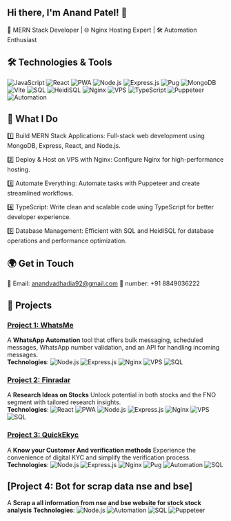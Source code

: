 ## Hi there, I'm Anand Patel! 👋

🎯 MERN Stack Developer | 🌐 Nginx Hosting Expert | 🛠️ Automation Enthusiast

## 🛠️ **Technologies & Tools**

![JavaScript](https://img.shields.io/badge/-JavaScript-F7DF1E?logo=javascript&logoColor=black&style=flat-square)
![React](https://img.shields.io/badge/-React-61DAFB?logo=react&logoColor=black&style=flat-square)
![PWA](https://img.shields.io/badge/-PWA-5A0FC8?logo=pwa&logoColor=white&style=flat-square)
![Node.js](https://img.shields.io/badge/-Node.js-339933?logo=node.js&logoColor=white&style=flat-square)
![Express.js](https://img.shields.io/badge/-Express.js-000000?logo=express&logoColor=white&style=flat-square)
![Pug](https://img.shields.io/badge/-Pug-0B9E58?logo=pug&logoColor=white&style=flat-square)
![MongoDB](https://img.shields.io/badge/-MongoDB-47A248?logo=mongodb&logoColor=white&style=flat-square)
![Vite](https://img.shields.io/badge/-Vite-646CFF?logo=vite&logoColor=white&style=flat-square)
![SQL](https://img.shields.io/badge/-SQL-4479A1?logo=MySQL&logoColor=white&style=flat-square)
![HeidiSQL](https://img.shields.io/badge/-HeidiSQL-4479A1?logo=MySQL&logoColor=white&style=flat-square)
![Nginx](https://img.shields.io/badge/-Nginx-269539?logo=nginx&logoColor=white&style=flat-square)
![VPS](https://img.shields.io/badge/-VPS-232F3E?logo=digitalocean&logoColor=white&style=flat-square)
![TypeScript](https://img.shields.io/badge/-TypeScript-3178C6?logo=typescript&logoColor=white&style=flat-square)
![Puppeteer](https://img.shields.io/badge/-Puppeteer-40B5A4?logo=puppeteer&logoColor=white&style=flat-square)
![Automation](https://img.shields.io/badge/-Automation-FF5722?logo=git&logoColor=white&style=flat-square)


## 🚀 What I Do
1️⃣ Build MERN Stack Applications: Full-stack web development using MongoDB, Express, React, and Node.js.

2️⃣ Deploy & Host on VPS with Nginx: Configure Nginx for high-performance hosting.

3️⃣ Automate Everything: Automate tasks with Puppeteer and create streamlined workflows.

4️⃣ TypeScript: Write clean and scalable code using TypeScript for better developer experience.

5️⃣ Database Management: Efficient with SQL and HeidiSQL for database operations and performance optimization.


## 🌍 Get in Touch

📧 Email: anandvadhadia92@gmail.com
📱 number: +91 8849036222


## 🚀 **Projects**

### [Project 1: WhatsMe](https://whatsme.in/)
A **WhatsApp Automation** tool that offers bulk messaging, scheduled messages, WhatsApp number validation, and an API for handling incoming messages.  
**Technologies**:
![Node.js](https://img.shields.io/badge/-Node.js-339933?logo=node.js&logoColor=white&style=flat-square)
![Express.js](https://img.shields.io/badge/-Express.js-000000?logo=express&logoColor=white&style=flat-square)
![Nginx](https://img.shields.io/badge/-Nginx-269539?logo=nginx&logoColor=white&style=flat-square)
![VPS](https://img.shields.io/badge/-VPS-232F3E?logo=digitalocean&logoColor=white&style=flat-square)
![SQL](https://img.shields.io/badge/-SQL-4479A1?logo=MySQL&logoColor=white&style=flat-square)


### [Project 2: Finradar](https://app.finradar.in/)
A **Research Ideas on Stocks** Unlock potential in both stocks and the FNO segment with tailored research insights.  
**Technologies**:
![React](https://img.shields.io/badge/-React-61DAFB?logo=react&logoColor=black&style=flat-square)
![PWA](https://img.shields.io/badge/-PWA-5A0FC8?logo=pwa&logoColor=white&style=flat-square)
![Node.js](https://img.shields.io/badge/-Node.js-339933?logo=node.js&logoColor=white&style=flat-square)
![Express.js](https://img.shields.io/badge/-Express.js-000000?logo=express&logoColor=white&style=flat-square)
![Nginx](https://img.shields.io/badge/-Nginx-269539?logo=nginx&logoColor=white&style=flat-square)
![VPS](https://img.shields.io/badge/-VPS-232F3E?logo=digitalocean&logoColor=white&style=flat-square)
![SQL](https://img.shields.io/badge/-SQL-4479A1?logo=MySQL&logoColor=white&style=flat-square)


### [Project 3: QuickEkyc](https://quickekyc.com/)
A **Know your Customer And verification methods** Experience the convenience of digital KYC and simplify the verification process.
**Technologies**:
![Node.js](https://img.shields.io/badge/-Node.js-339933?logo=node.js&logoColor=white&style=flat-square)
![Express.js](https://img.shields.io/badge/-Express.js-000000?logo=express&logoColor=white&style=flat-square)
![Nginx](https://img.shields.io/badge/-Nginx-269539?logo=nginx&logoColor=white&style=flat-square)
![Pug](https://img.shields.io/badge/-Pug-0B9E58?logo=pug&logoColor=white&style=flat-square)
![Automation](https://img.shields.io/badge/-Automation-FF5722?logo=git&logoColor=white&style=flat-square)
![SQL](https://img.shields.io/badge/-SQL-4479A1?logo=MySQL&logoColor=white&style=flat-square)

## [Project 4: Bot for scrap data nse and bse]
A **Scrap a all information from nse and bse website for stock stock analysis**
**Technologies**:
![Node.js](https://img.shields.io/badge/-Node.js-339933?logo=node.js&logoColor=white&style=flat-square)
![Automation](https://img.shields.io/badge/-Automation-FF5722?logo=git&logoColor=white&style=flat-square)
![SQL](https://img.shields.io/badge/-SQL-4479A1?logo=MySQL&logoColor=white&style=flat-square)
![Puppeteer](https://img.shields.io/badge/-Puppeteer-40B5A4?logo=puppeteer&logoColor=white&style=flat-square)
